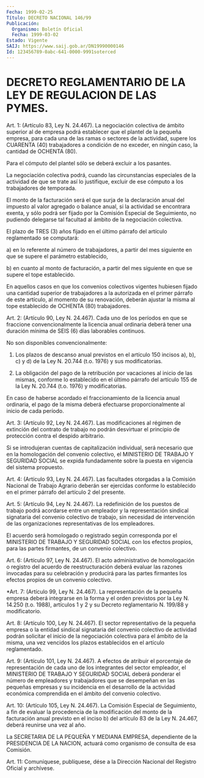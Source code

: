 ```yaml
---
Fecha: 1999-02-25
Título: DECRETO NACIONAL 146/99
Publicación:
  Organismo: Boletín Oficial
  Fecha: 1999-03-02
Estado: Vigente
SAIJ: https://www.saij.gob.ar/DN19990000146
Id: 123456789-0abc-641-0000-9991soterced
---
```

# DECRETO REGLAMENTARIO DE LA LEY DE REGULACION DE  LAS PYMES.

<a id="1"></a>
Art. 1: (Artículo 83, Ley N. 24.467).  La negociación colectiva de ámbito superior al de empresa podrá establecer que el plantel de la pequeña empresa, para cada una de las ramas  o  sectores  de  la actividad,  supere los CUARENTA (40) trabajadores a condición de no exceder, en ningún caso, la cantidad de OCHENTA (80).

Para el cómputo  del  plantel sólo se deberá excluir a los pasantes.

La  negociación  colectiva    podrá,    cuando  las  circunstancias especiales  de  la  actividad de que se trate  así  lo  justifique, excluir   de  ese  cómputo  a  los  trabajadores  de  temporada.

El monto de la facturación  será  el  que  surja  de la declaración anual  del  impuesto  al  valor  agregado  o balance anual,  si  la actividad  se encontrara exenta, y sólo podrá  ser  fijado  por  la Comisión  Especial   de  Seguimiento,  no  pudiendo  delegarse  tal facultad al ámbito de la negociación colectiva.

El plazo de TRES (3)  años fijado en el último párrafo del artículo reglamentado se computará:

a) en lo referente al número  de  trabajadores,  a  partir  del mes siguiente en que se supere el parámetro establecido,

b) en cuanto al monto de facturación, a partir del mes siguiente en que se supere el tope establecido.

En aquellos casos en que los convenios colectivos vigentes hubiesen fijado una cantidad superior de trabajadores a la autorizada  en el primer  párrafo  de  este  artículo,  al  momento de su renovación, deberán  ajustar  la  misma  al tope establecido  de  OCHENTA  (80) trabajadores.

<a id="2"></a>
Art. 2: (Artículo 90, Ley N. 24.467).  Cada  uno de los períodos en que  se  fraccione  convencionalmente la licencia  anual  ordinaria deberá  tener una duración  mínima  de  SEIS  (6)  días  laborables continuos.

No son disponibles convencionalmente:

1. Los plazos  de  descanso  anual  previstos  en  el  artículo 150 incisos  a),  b),  c)  y  d) de la Ley N. 20.744 (t.o. 1976) y  sus modificatorias.

2.  La  obligación del pago de la  retribución  por  vacaciones  al inicio de  las mismas, conforme lo establecido en el último párrafo del artículo  155 de la Ley N. 20.744 (t.o. 1976) y modificatorias.

En caso de haberse acordado el fraccionamiento de la licencia anual ordinaria, el pago de  la misma deberá efectuarse proporcionalmente al inicio de cada período.

<a id="3"></a>
Art. 3: (Artículo 92, Ley N. 24.467). Las modificaciones al régimen de  extinción del contrato  de  trabajo  no  podrán  desvirtuar  el principio de protección contra el despido arbitrario.

Si se  introdujeran  cuentas  de  capitalización  individual,  será necesario  que  en  la  homologación  del  convenio  colectivo,  el MINISTERIO  DE  TRABAJO  Y SEGURIDAD SOCIAL se expida fundadamente sobre la puesta en vigencia del sistema propuesto.

<a id="4"></a>
Art. 4: (Artículo 93, Ley N. 24.467). Las facultades otorgadas a la Comisión Nacional de Trabajo Agrario deberán ser ejercidas conforme lo establecido en el primer  párrafo  del  artículo  2 del presente.

<a id="5"></a>
Art.  5: (Artículo  94, Ley N. 24.467). La redefinición  de  los puestos  de  trabajo  podrá  acordarse  entre  un  empleador  y  la representación  sindical  signataria   del  convenio  colectivo  de trabajo,  sin  necesidad  de  intervención  de  las  organizaciones representativas de los empleadores.

El acuerdo será homologado o registrado  según  corresponda  por el MINISTERIO  DE  TRABAJO Y SEGURIDAD SOCIAL con los efectos propios, para las partes firmantes, de un convenio colectivo.

<a id="6"></a>
Art. 6: (Artículo  97,  Ley N. 24.467). El acto administrativo de homologación  o  registro del acuerdo  de  reestructuración  deberá evaluar las razones  invocadas para su celebración y producirá para las partes firmantes los  efectos  propios de un convenio colectivo.

<a id="7"></a>
*Art.  7: (Artículo 99, Ley N. 24.467).  La  representación  de  la pequeña empresa  deberá integrarse en la forma y el orden previstos por la Ley N. 14.250  (t.o.  1988),  artículos  1  y  2 y su Decreto reglamentario N. 199/88 y modificatorio.

<a id="8"></a>
Art. 8: (Artículo 100, Ley N. 24.467). El sector representativo de la  pequeña empresa o la entidad sindical signataria  del  convenio colectivo de actividad podrán solicitar el inicio de la negociación colectiva  para  el ámbito de la misma, una vez vencidos los plazos establecidos en el artículo reglamentado.

<a id="9"></a>
Art. 9: (Artículo  101,  Ley N.  24.467). A efectos de atribuir el porcentaje de representación de cada  uno  de  los  integrantes del sector  empleador,  el  MINISTERIO  DE  TRABAJO Y SEGURIDAD  SOCIAL deberá ponderar el número de empleadores  y  trabajadores  que  se desempeñan   en  las  pequeñas  empresas  y  su  incidencia  en  el desarrollo de  la  actividad económica comprendida en el ámbito del convenio colectivo.

<a id="10"></a>
Art. 10: (Artículo  105,  Ley N. 24.467). La Comisión Especial de Seguimiento, a fin de evaluar la procedencia de la modificación del monto de la facturación anual previsto en el inciso b) del artículo 83  de  la Ley  N. 24.467,  deberá  reunirse  una  vez  al  año.

La SECRETARIA DE LA PEQUEÑA Y MEDIANA  EMPRESA,  dependiente  de la PRESIDENCIA DE LA NACION, actuará como organismo de consulta de esa Comisión.

<a id="11"></a>
Art. 11: Comuníquese,  publíquese, dése a la Dirección Nacional del Registro Oficial y archívese.